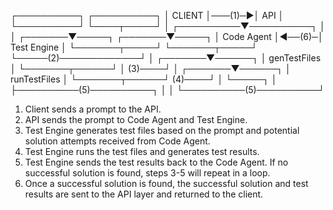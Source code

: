    ┌──────────┐        ┌──────────┐
   │  CLIENT  │───(1)─▶│    API   │
   └──────────┘        └────┬─────┘
                            │
                ┌──────────▼──────────┐
                │                     │
        ┌───────▼─────┐       ┌───────▼─────┐
        │ Code Agent  │◀──(6)─│ Test Engine │
        └───────┬─────┘       └───────┬─────┘
                └─────(2)─────────────┘
                                │
                        ┌───────▼──────┐
                        │ genTestFiles │
                        └───────┬──────┘
                                │
                        (3)────┘
                                │
                        ┌───────▼──────┐
                        │ runTestFiles │
                        └───────┬──────┘
                        (4)────┘
                                │
                                └─────┐
                                      │
                                      ├──────────(5)──────────┐
                                      │                       │
                                      └──────────(5)──────────┘
1. Client sends a prompt to the API.
2. API sends the prompt to Code Agent and Test Engine.
3. Test Engine generates test files based on the prompt and potential solution attempts received from Code Agent.
4. Test Engine runs the test files and generates test results.
5. Test Engine sends the test results back to the Code Agent. If no successful solution is found, steps 3-5 will repeat in a loop.
6. Once a successful solution is found, the successful solution and test results are sent to the API layer and returned to the client.